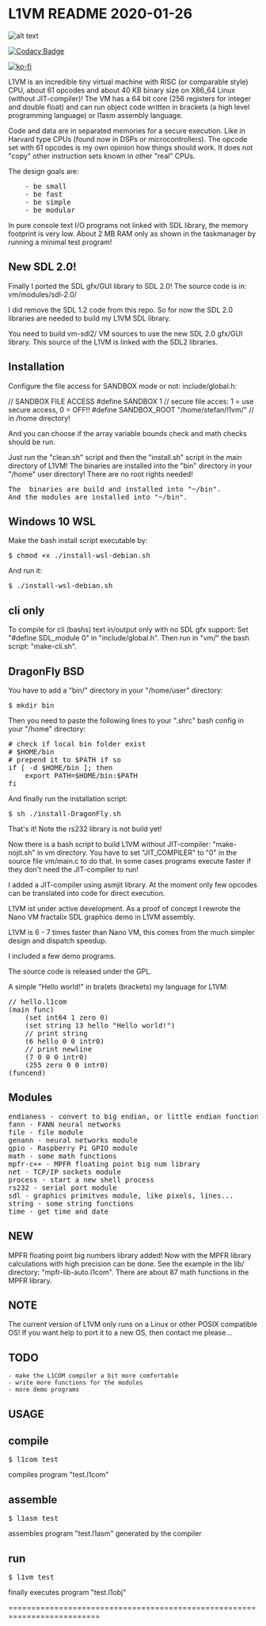 L1VM README  2020-01-26
=======================
![alt text](https://midnight-koder.net/blog/assets/l1vm/L1VM-stern-3-300x424.png "L1VM logo")

[![Codacy Badge](https://api.codacy.com/project/badge/Grade/2f0638b0ab6b433aad4d35c18d2f85c4)](https://www.codacy.com/app/koder77/l1vm?utm_source=github.com&amp;utm_medium=referral&amp;utm_content=koder77/l1vm&amp;utm_campaign=Badge_Grade)

[![ko-fi](https://www.ko-fi.com/img/githubbutton_sm.svg)](https://ko-fi.com/P5P2Y3KP)

L1VM is an incredible tiny virtual machine with RISC (or comparable style) CPU, about 61 opcodes and about 40 KB binary size on X86_64 Linux (without JIT-compiler)!
The VM has a 64 bit core (256 registers for integer and double float) and can run object code
written in brackets (a high level programming language) or l1asm assembly language.

Code and data are in separated memories for a secure execution. Like in Harvard type CPUs (found now in DSPs or microcontrollers).
The opcode set with 61 opcodes is my own opinion how things should work. It does not "copy" other instruction sets known in
other "real" CPUs.

The design goals are:
<pre>
	- be small
	- be fast
	- be simple
	- be modular
</pre>

In pure console text I/O programs not linked with SDL library, the memory footprint is very low.
About 2 MB RAM only as shown in the taskmanager by running a minimal test program!

New SDL 2.0!
------------
Finally I ported the SDL gfx/GUI library to SDL 2.0!
The source code is in: vm/modules/sdl-2.0/

I did remove the SDL 1.2 code from this repo. So for now the SDL 2.0 libraries are needed
to build my L1VM SDL library.

You need to build vm-sdl2/ VM sources to use the new SDL 2.0 gfx/GUI library.
This source of the L1VM is linked with the SDL2 libraries.


Installation 
------------
Configure the file access for SANDBOX mode or not:
include/global.h:

// SANDBOX FILE ACCESS
#define SANDBOX                 1			// secure file acces: 1 = use secure access, 0 = OFF!!
#define SANDBOX_ROOT			"/home/stefan/l1vm/"		// in /home directory!

And you can choose if the array variable bounds check and math checks should be run.


Just run the "clean.sh" script and then the "install.sh" script in the main directory of L1VM!
The binaries are installed into the "bin" directory in your "/home" user directory!
There are no root rights needed!
<pre>
The  binaries are build and installed into "~/bin".
And the modules are installed into "~/bin".
</pre>

Windows 10 WSL
--------------
Make the bash install script executable by:

<pre>
$ chmod +x ./install-wsl-debian.sh
</pre>

And run it:
<pre>
$ ./install-wsl-debian.sh
</pre>


cli only
--------
To compile for cli (bashs) text in/output only with no SDL gfx support:
Set "#define SDL_module 0" in "include/global.h".
Then run in "vm/" the bash script: "make-cli.sh".

DragonFly BSD
-------------
You have to add a "bin/" directory in your "/home/user" directory:

<pre>
$ mkdir bin 
</pre>

Then you need to paste the following lines to your ".shrc" bash config
in your "/home" directory:

<pre>
# check if local bin folder exist
# $HOME/bin
# prepend it to $PATH if so
if [ -d $HOME/bin ]; then
    export PATH=$HOME/bin:$PATH
fi
</pre>


And finally run the installation script:
<pre>
$ sh ./install-DragonFly.sh
</pre>

That's it! Note the rs232 library is not build yet!

Now there is a bash script to build L1VM without JIT-compiler: "make-nojit.sh" in vm directory. You have to set "JIT_COMPILER" to "0" in the source file vm/main.c to do that. In some cases programs execute faster if they don't need the JIT-compiler to run!

I added a JIT-compiler using asmjit library. At the moment only few opcodes can be translated into code for direct execution.

L1VM ist under active development. As a proof of concept I rewrote the Nano VM fractalix SDL graphics demo in L1VM
assembly.

L1VM is 6 - 7 times faster than Nano VM, this comes from the much simpler design and dispatch speedup.

I included a few demo programs.

The source code is released under the GPL.

A simple "Hello world!" in bra(ets (brackets) my language for L1VM:

<pre>
// hello.l1com
(main func)
	(set int64 1 zero 0)
	(set string 13 hello "Hello world!")
	// print string
	(6 hello 0 0 intr0)
	// print newline
	(7 0 0 0 intr0)
	(255 zero 0 0 intr0)
(funcend)
</pre>

Modules
-------
<pre>
endianess - convert to big endian, or little endian functions
fann - FANN neural networks
file - file module
genann - neural networks module
gpio - Raspberry Pi GPIO module
math - some math functions
mpfr-c++ - MPFR floating point big num library
net - TCP/IP sockets module
process - start a new shell process
rs232 - serial port module
sdl - graphics primitves module, like pixels, lines...
string - some string functions
time - get time and date
</pre>

NEW
---
MPFR floating point big numbers library added!
Now with the MPFR library calculations with high precision can be done.
See the example in the lib/ directory: "mpfr-lib-auto.l1com".
There are about 87 math functions in the MPFR library.

NOTE
----
The current version of L1VM only runs on a Linux or other POSIX compatible OS!
If you want help to port it to a new OS, then contact me please...

TODO
----
	- make the L1COM compiler a bit more comfortable
	- write more functions for the modules
	- more demo programs

USAGE
-----

compile
-------
<pre>
$ l1com test
</pre>
compiles program "test.l1com"

assemble
--------
<pre>
$ l1asm test
</pre>
assembles program "test.l1asm" generated by the compiler

run
---
<pre>
$ l1vm test
</pre>
finally executes program "test.l1obj"

==========================================================================
